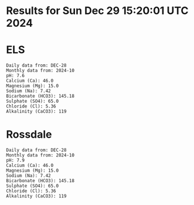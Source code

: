 # Results for Sun Dec 29 15:20:01 UTC 2024
# ELS
```
Daily data from: DEC-28
Monthly data from: 2024-10
pH: 7.6
Calcium (Ca): 46.0
Magnesium (Mg): 15.0
Sodium (Na): 7.42
Bicarbonate (HCO3): 145.18
Sulphate (SO4): 65.0
Chloride (Cl): 5.36
Alkalinity (CaCO3): 119
```
# Rossdale
```
Daily data from: DEC-28
Monthly data from: 2024-10
pH: 7.9
Calcium (Ca): 46.0
Magnesium (Mg): 15.0
Sodium (Na): 7.42
Bicarbonate (HCO3): 145.18
Sulphate (SO4): 65.0
Chloride (Cl): 5.36
Alkalinity (CaCO3): 119
```

